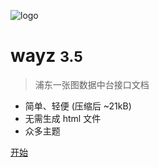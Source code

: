 ![logo](./favicon.ico)

# wayz <small>3.5</small>

> 浦东一张图数据中台接口文档

- 简单、轻便 (压缩后 ~21kB)
- 无需生成 html 文件
- 众多主题

[开始](#index)